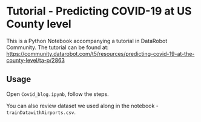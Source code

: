 # Tutorial - Predicting COVID-19 at US County level

This is a Python Notebook accompanying a tutorial in DataRobot Community.
The tutorial can be found at: https://community.datarobot.com/t5/resources/predicting-covid-19-at-the-county-level/ta-p/2863

## Usage

Open `Covid_blog.ipynb`, follow the steps.

You can also review dataset we used along in the notebook - `trainDatawithAirports.csv`.

